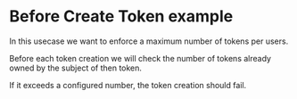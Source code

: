 # Before Create Token example

In this usecase we want to enforce a maximum number of tokens per users.

Before each token creation we will check the number of tokens already owned by the subject of then token.

If it exceeds a configured number, the token creation should fail.
